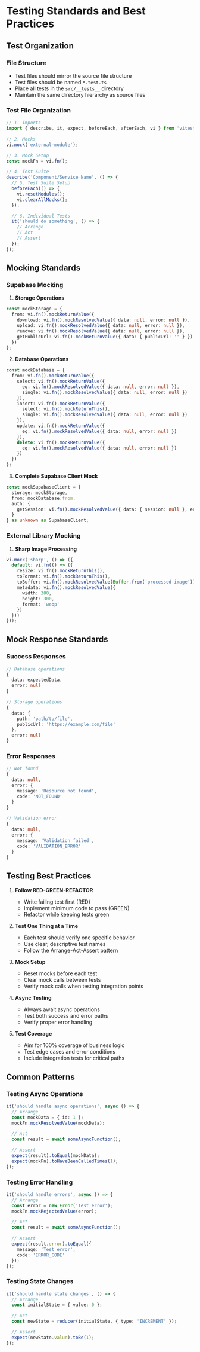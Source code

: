 # Testing Standards and Best Practices

## Test Organization

### File Structure
- Test files should mirror the source file structure
- Test files should be named `*.test.ts`
- Place all tests in the `src/__tests__` directory
- Maintain the same directory hierarchy as source files

### Test File Organization
```typescript
// 1. Imports
import { describe, it, expect, beforeEach, afterEach, vi } from 'vitest';

// 2. Mocks
vi.mock('external-module');

// 3. Mock Setup
const mockFn = vi.fn();

// 4. Test Suite
describe('Component/Service Name', () => {
  // 5. Test Suite Setup
  beforeEach(() => {
    vi.resetModules();
    vi.clearAllMocks();
  });

  // 6. Individual Tests
  it('should do something', () => {
    // Arrange
    // Act
    // Assert
  });
});
```

## Mocking Standards

### Supabase Mocking

1. **Storage Operations**
```typescript
const mockStorage = {
  from: vi.fn().mockReturnValue({
    download: vi.fn().mockResolvedValue({ data: null, error: null }),
    upload: vi.fn().mockResolvedValue({ data: null, error: null }),
    remove: vi.fn().mockResolvedValue({ data: null, error: null }),
    getPublicUrl: vi.fn().mockReturnValue({ data: { publicUrl: '' } })
  })
};
```

2. **Database Operations**
```typescript
const mockDatabase = {
  from: vi.fn().mockReturnValue({
    select: vi.fn().mockReturnValue({
      eq: vi.fn().mockResolvedValue({ data: null, error: null }),
      single: vi.fn().mockResolvedValue({ data: null, error: null })
    }),
    insert: vi.fn().mockReturnValue({
      select: vi.fn().mockReturnThis(),
      single: vi.fn().mockResolvedValue({ data: null, error: null })
    }),
    update: vi.fn().mockReturnValue({
      eq: vi.fn().mockResolvedValue({ data: null, error: null })
    }),
    delete: vi.fn().mockReturnValue({
      eq: vi.fn().mockResolvedValue({ data: null, error: null })
    })
  })
};
```

3. **Complete Supabase Client Mock**
```typescript
const mockSupabaseClient = {
  storage: mockStorage,
  from: mockDatabase.from,
  auth: {
    getSession: vi.fn().mockResolvedValue({ data: { session: null }, error: null })
  }
} as unknown as SupabaseClient;
```

### External Library Mocking

1. **Sharp Image Processing**
```typescript
vi.mock('sharp', () => ({
  default: vi.fn(() => ({
    resize: vi.fn().mockReturnThis(),
    toFormat: vi.fn().mockReturnThis(),
    toBuffer: vi.fn().mockResolvedValue(Buffer.from('processed-image')),
    metadata: vi.fn().mockResolvedValue({
      width: 300,
      height: 300,
      format: 'webp'
    })
  }))
}));
```

## Mock Response Standards

### Success Responses
```typescript
// Database operations
{
  data: expectedData,
  error: null
}

// Storage operations
{
  data: {
    path: 'path/to/file',
    publicUrl: 'https://example.com/file'
  },
  error: null
}
```

### Error Responses
```typescript
// Not found
{
  data: null,
  error: {
    message: 'Resource not found',
    code: 'NOT_FOUND'
  }
}

// Validation error
{
  data: null,
  error: {
    message: 'Validation failed',
    code: 'VALIDATION_ERROR'
  }
}
```

## Testing Best Practices

1. **Follow RED-GREEN-REFACTOR**
   - Write failing test first (RED)
   - Implement minimum code to pass (GREEN)
   - Refactor while keeping tests green

2. **Test One Thing at a Time**
   - Each test should verify one specific behavior
   - Use clear, descriptive test names
   - Follow the Arrange-Act-Assert pattern

3. **Mock Setup**
   - Reset mocks before each test
   - Clear mock calls between tests
   - Verify mock calls when testing integration points

4. **Async Testing**
   - Always await async operations
   - Test both success and error paths
   - Verify proper error handling

5. **Test Coverage**
   - Aim for 100% coverage of business logic
   - Test edge cases and error conditions
   - Include integration tests for critical paths

## Common Patterns

### Testing Async Operations
```typescript
it('should handle async operations', async () => {
  // Arrange
  const mockData = { id: 1 };
  mockFn.mockResolvedValue(mockData);

  // Act
  const result = await someAsyncFunction();

  // Assert
  expect(result).toEqual(mockData);
  expect(mockFn).toHaveBeenCalledTimes(1);
});
```

### Testing Error Handling
```typescript
it('should handle errors', async () => {
  // Arrange
  const error = new Error('Test error');
  mockFn.mockRejectedValue(error);

  // Act
  const result = await someAsyncFunction();

  // Assert
  expect(result.error).toEqual({
    message: 'Test error',
    code: 'ERROR_CODE'
  });
});
```

### Testing State Changes
```typescript
it('should handle state changes', () => {
  // Arrange
  const initialState = { value: 0 };

  // Act
  const newState = reducer(initialState, { type: 'INCREMENT' });

  // Assert
  expect(newState.value).toBe(1);
});
``` 